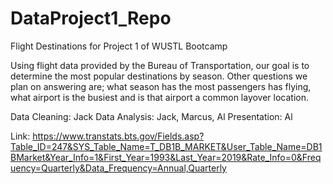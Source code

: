 # DataProject1_Repo
Flight Destinations for Project 1 of WUSTL Bootcamp


Using flight data provided by the Bureau of Transportation, our goal is to determine the most popular destinations by season. Other questions we plan on answering are; what season has the most passengers has flying, what airport is the busiest and is that airport a common layover location.

Data Cleaning: Jack
Data Analysis: Jack, Marcus, Al
Presentation: Al


Link: https://www.transtats.bts.gov/Fields.asp?Table_ID=247&SYS_Table_Name=T_DB1B_MARKET&User_Table_Name=DB1BMarket&Year_Info=1&First_Year=1993&Last_Year=2019&Rate_Info=0&Frequency=Quarterly&Data_Frequency=Annual,Quarterly
